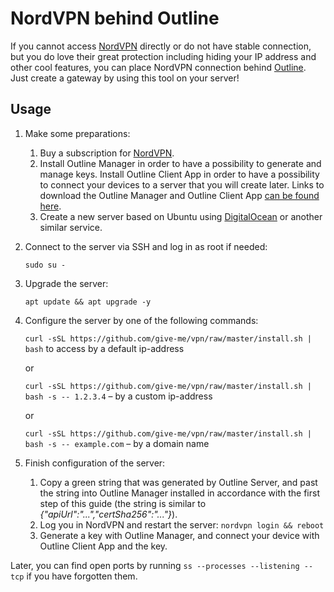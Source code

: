 # NordVPN behind Outline

If you cannot access [NordVPN](https://nordvpn.com/) directly or do not have stable connection, but you do love their
great protection including hiding your IP address and other cool features, you can place NordVPN connection
behind [Outline](https://getoutline.org/). Just create a gateway by using this tool on your server!

## Usage

1. Make some preparations:
    1. Buy a subscription for [NordVPN](https://nordvpn.com/).
    1. Install Outline Manager in order to have a possibility to generate and manage keys. Install Outline Client App in
       order to have a possibility to connect your devices to a server that you will create later. Links to download the
       Outline Manager and Outline Client App [can be found here](https://getoutline.org/).
    1. Create a new server based on Ubuntu using [DigitalOcean](https://digitalocean.com/) or another similar service.

2. Connect to the server via SSH and log in as root if needed:

   ```sudo su -```

3. Upgrade the server:

   ```apt update && apt upgrade -y```

4. Configure the server by one of the following commands:

   ```curl -sSL https://github.com/give-me/vpn/raw/master/install.sh | bash``` to access by a default ip-address

   or

   ```curl -sSL https://github.com/give-me/vpn/raw/master/install.sh | bash -s -- 1.2.3.4``` – by a custom ip-address

   or

   ```curl -sSL https://github.com/give-me/vpn/raw/master/install.sh | bash -s -- example.com``` – by a domain name

5. Finish configuration of the server:
    1. Copy a green string that was generated by Outline Server, and past the string into Outline Manager installed in
       accordance with the first step of this guide (the string is similar to *{"apiUrl":"...","certSha256":"..."}*).
    2. Log you in NordVPN and restart the server:
       ```nordvpn login && reboot```
    3. Generate a key with Outline Manager, and connect your device with Outline Client App and the key.

Later, you can find open ports by running ```ss --processes --listening --tcp``` if you have forgotten them.